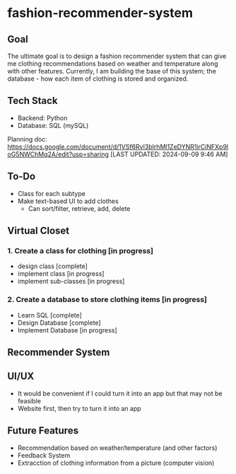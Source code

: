 # fashion-recommender-system
## Goal
The ultimate goal is to design a fashion recommender system that can give me clothing recommendations based on weather and temperature along with other features.
Currently, I am building the base of this system; the database - how each item of clothing is stored and organized.

## Tech Stack
- Backend: Python
- Database: SQL (mySQL)

Planning doc: https://docs.google.com/document/d/1VSf6Rvl3bIrhMl1ZeDYNR1irCiNFXp9loG5NWChMq2A/edit?usp=sharing     [LAST UPDATED: 2024-09-09 9:46 AM]

## To-Do
- Class for each subtype
- Make text-based UI to add clothes
  - Can sort/filter, retrieve, add, delete

## Virtual Closet
### 1. Create a class for clothing  [in progress]
- design class [complete]
- implement class [in progress]
- implement sub-classes [in progress]

### 2. Create a database to store clothing items [in progress]
- Learn SQL [complete]
- Design Database [complete]
- Implement Database [in progress]

## Recommender System

## UI/UX
- It would be convenient if I could turn it into an app but that may not be feasible
- Website first, then try to turn it into an app

## Future Features
- Recommendation based on weather/temperature (and other factors)
- Feedback System
- Extracction of clothing information from a picture (computer vision)


  
